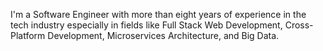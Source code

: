 I'm a Software Engineer with more than eight years of experience in the tech industry especially in fields like Full Stack Web Development, Cross-Platform Development, Microservices Architecture, and Big Data.

